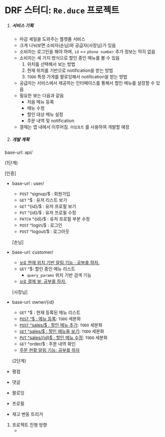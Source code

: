 # DRF 스터디: `Re.duce` 프로젝트

1. ##### 서비스 기획

   - 마감 세일을 도와주는 플랫폼 서비스 
   - 크게 나눠보면 소비자(손님)와 공급자(사장님)가 있음
   - 소비자는 로그인을 해야 하며, `id` == `phone number` 추가 정보는 딱히 없음
   - 소비자는 세 가지 방식으로 할인 중인 메뉴를 볼 수 있음
     1. 위치를 선택해서 보는 방법
     2. 현재 위치를 기반으로 notification을 받는 방법
     3. `TODO` 특정 가게를 팔로잉해서 notification을 받는 방법
   - 공급자는 서비스에서 제공하는 인터페이스를 통해서 할인 메뉴를 설정할 수 있음
   - 필요한 뷰는 다음과 같음
     - 처음 메뉴 등록
     - 메뉴 수정 
     - 할인 대상 메뉴 설정
     - 주문 내역 및 notification
   - 결제는 앱 내에서 이루어짐. `아임포트` 를 사용하여 개발할 예정


1. ##### 개발 계획

base-url: api/

   (1단계)

   [인증] 

- base-url : user/
  - `POST` ^signup/$ : 회원가입
  - `GET`  ^$ : 유저 리스트 보기
  - `GET`  ^{id}/$ : 유저 프로필 보기
  - `PUT` ^{id}/$ : 유저 프로필 수정
  - `PATCH` ^{id}/$ : 유저 프로필 부분 수정
  - `POST` ^login/$ : 로그인
  - `POST` ^logout/$ : 로그아웃

   [손님]

- base-url: customer/
  - <u>`보류` 현재 위치 기반 알림 기능 : 공부를 하자.</u>
  - `GET` ^$: 할인 중인 메뉴 리스트 
    - `query_params` 위치 기반 검색 기능
  - <u>`보류` 결제 뷰: 공부를 하자.</u>

   [사장님]

- base-url: owner/{id}
  - `GET` ^$ : 현재 등록된 메뉴 리스트
  - <u>`POST` ^$ : 메뉴 등록</u>: `TODO` 세분화
  - <u>`POST` ^sales/$ : 할인 메뉴 추가</u>: `TODO` 세분화
  - <u>`GET` ^sales/$ : 할인 메뉴들 보기</u>: `TODO` 세분화
  - <u>`PUT` ^sales/{id}$ : 할인 메뉴 수정</u>: `TODO` 세분화
  - `GET` ^order/$ : 주문 내역 확인
  - <u>주문 현황 알림 기능: 공부를 하자</u>



   (2단계)

- 평점
- 댓글
- 팔로잉
- 프로필
- 재고 변동 트리거

1. 프로젝트 진행 방향
   - ​